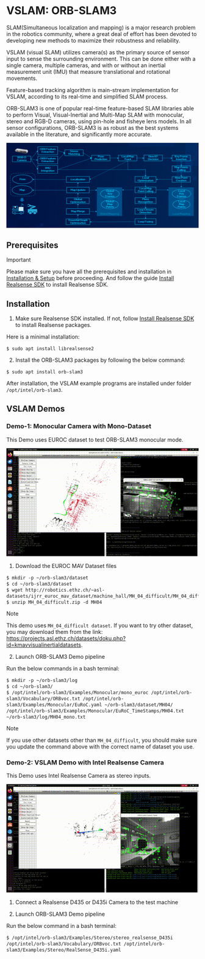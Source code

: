 # VSLAM: ORB-SLAM3

SLAM(Simultaneous localization and mapping) is a major research problem in the robotics community, where a great deal of effort has been devoted to developing new methods to maximize their robustness and reliability.

VSLAM (visual SLAM) utilizes camera(s) as the primary source of sensor input to sense the surrounding environment. This can be done either with a single camera, multiple cameras, and with or without an inertial measurement unit (IMU) that measure translational and rotational movements.

Feature-based tracking algorithm is main-stream implementation for VSLAM, according to its real-time and simplified SLAM process.

ORB-SLAM3 is one of popular real-time feature-based SLAM libraries able to perform Visual, Visual-Inertial and Multi-Map SLAM with monocular, stereo and RGB-D cameras, using pin-hole and fisheye lens models. In all sensor configurations, ORB-SLAM3 is as robust as the best systems available in the literature, and significantly more accurate.

![architecture](README.assets/ORB-SLAM3-Architecture.png)

## Prerequisites

> [!IMPORTANT]
> Please make sure you have all the prerequisites and installation in [Installation & Setup](https://eci.intel.com/embodied-sdk-docs/content/installation_setup.html) before proceeding.
> And follow the guide [Install Realsense SDK](https://eci.intel.com/embodied-sdk-docs/content/installation_setup/installation/realsense.html) to install Realsense SDK.

## Installation

1. Make sure Realsense SDK installed. If not, follow [Install Realsense SDK](https://eci.intel.com/embodied-sdk-docs/content/installation_setup/installation/realsense.html) to install Realsense packages.

Here is a minimal installation:

```
$ sudo apt install librealsense2
```

2. Install the ORB-SLAM3 packages by following the below command:

```
$ sudo apt install orb-slam3
```

After installation, the VSLAM example programs are installed under folder ``/opt/intel/orb-slam3``.

## VSLAM Demos

### Demo-1: Monocular Camera with Mono-Dataset

This Demo uses EUROC dataset to test ORB-SLAM3 monocular mode.

![orb-slam3-mono](README.assets/orb-slam3-mono.gif)

1. Download the EUROC MAV Dataset files

```
$ mkdir -p ~/orb-slam3/dataset
$ cd ~/orb-slam3/dataset
$ wget http://robotics.ethz.ch/~asl-datasets/ijrr_euroc_mav_dataset/machine_hall/MH_04_difficult/MH_04_difficult.zip
$ unzip MH_04_difficult.zip -d MH04
```

> [!NOTE]
> This demo uses `MH_04_difficult dataset`. If you want to try other dataset, you may download them from the link: https://projects.asl.ethz.ch/datasets/doku.php?id=kmavvisualinertialdatasets.

2. Launch ORB-SLAM3 Demo pipeline

Run the below commands in a bash terminal:

```
$ mkdir -p ~/orb-slam3/log
$ cd ~/orb-slam3/
$ /opt/intel/orb-slam3/Examples/Monocular/mono_euroc /opt/intel/orb-slam3/Vocabulary/ORBvoc.txt /opt/intel/orb-slam3/Examples/Monocular/EuRoC.yaml ~/orb-slam3/dataset/MH04/ /opt/intel/orb-slam3/Examples/Monocular/EuRoC_TimeStamps/MH04.txt  ~/orb-slam3/log/MH04_mono.txt
```

> [!NOTE]
> If you use other datasets other than `MH_04_difficult`, you should make sure you update the command above with the correct name of dataset you use.

### Demo-2: VSLAM Demo with Intel Realsense Camera

This Demo uses Intel Realsense Camera as stereo inputs.

![orb-slam3-realsense](README.assets/orb-slam3-realsense.gif)

1. Connect a Realsense D435 or D435i Camera to the test machine

2. Launch ORB-SLAM3 Demo pipeline

Run the below command in a bash terminal:

```
$ /opt/intel/orb-slam3/Examples/Stereo/stereo_realsense_D435i /opt/intel/orb-slam3/Vocabulary/ORBvoc.txt /opt/intel/orb-slam3/Examples/Stereo/RealSense_D435i.yaml
```

